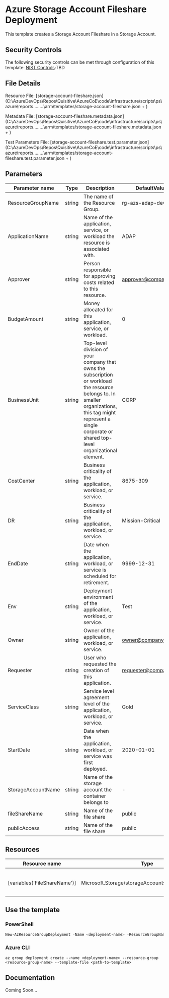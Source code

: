 # Azure Storage Account Fileshare Deployment

This template creates a Storage Account Fileshare in a Storage Account.

## Security Controls

The following security controls can be met through configuration of this template:
      [NIST Controls](security-controls.md):TBD

## File Details

Resource File: [storage-account-fileshare.json](C:\AzureDevOps\Repos\Quisitive\AzureCoE\code\infrastructure\scripts\ps\azure\reports\..\..\..\..\arm\templates/storage-account-fileshare.json + )

Metadata File: [storage-account-fileshare.metadata.json](C:\AzureDevOps\Repos\Quisitive\AzureCoE\code\infrastructure\scripts\ps\azure\reports\..\..\..\..\arm\templates/storage-account-fileshare.metadata.json + )

Test Parameters File: [storage-account-fileshare.test.parameter.json](C:\AzureDevOps\Repos\Quisitive\AzureCoE\code\infrastructure\scripts\ps\azure\reports\..\..\..\..\arm\templates/storage-account-fileshare.test.parameter.json + )

## Parameters

Parameter name | Type | Description | DefaultValue
-------------- | ---- | ----------- | ------------
ResourceGroupName | string | The name of the Resource Group. | rg-azs-adap-dev-eus
ApplicationName | string | Name of the application, service, or workload the resource is associated with. | ADAP
Approver       | string | Person responsible for approving costs related to this resource. | approver@company.org
BudgetAmount   | string | Money allocated for this application, service, or workload. | 0
BusinessUnit   | string | Top-level division of your company that owns the subscription or workload the resource belongs to. In smaller organizations, this tag might represent a single corporate or shared top-level organizational element. | CORP
CostCenter     | string | Business criticality of the application, workload, or service. | 8675-309
DR             | string | Business criticality of the application, workload, or service. | Mission-Critical
EndDate        | string | Date when the application, workload, or service is scheduled for retirement. | 9999-12-31
Env            | string | Deployment environment of the application, workload, or service. | Test
Owner          | string | Owner of the application, workload, or service. | owner@company.org
Requester      | string | User who requested the creation of this application. | requester@company.org
ServiceClass   | string | Service level agreement level of the application, workload, or service. | Gold
StartDate      | string | Date when the application, workload, or service was first deployed. | 2020-01-01
StorageAccountName | string | Name of the storage account the container belongs to | -
fileShareName  | string | Name of the file share | public
publicAccess   | string | Name of the file share | public

## Resources

Resource name | Type | ApiVersion
------------- | ---- | ----------
              |      |
              |      |
              |      |
              |      |
[variables('FileShareName')] | Microsoft.Storage/storageAccounts/fileServices/shares | 2019-04-01
              |      |
              |      |
              |      |

## Use the template

### PowerShell

```powershell
New-AzResourceGroupDeployment -Name <deployment-name> -ResourceGroupName <resource-group-name> -TemplateFile <path-to-template>
```

### Azure CLI

```text
az group deployment create --name <deployment-name> --resource-group <resource-group-name> --template-file <path-to-template>
```

## Documentation

Coming Soon...
